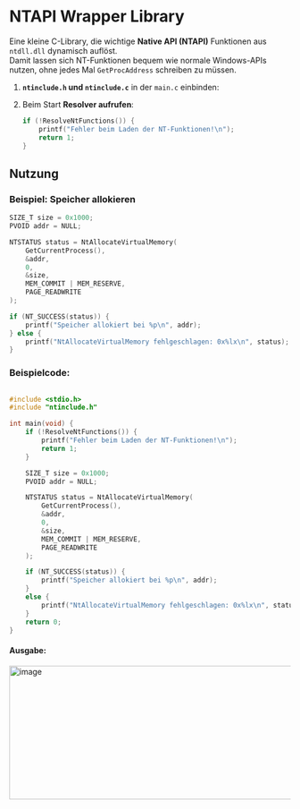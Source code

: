 # NTAPI Wrapper Library

Eine kleine C-Library, die wichtige **Native API (NTAPI)** Funktionen aus `ntdll.dll` dynamisch auflöst.  
Damit lassen sich NT-Funktionen bequem wie normale Windows-APIs nutzen, ohne jedes Mal `GetProcAddress` schreiben zu müssen.

1. **`ntinclude.h` und `ntinclude.c`** in der `main.c` einbinden:  

2. Beim Start **Resolver aufrufen**:

   ```c
   if (!ResolveNtFunctions()) {
       printf("Fehler beim Laden der NT-Funktionen!\n");
       return 1;
   }
   ```

## Nutzung

### Beispiel: Speicher allokieren

```c
SIZE_T size = 0x1000;
PVOID addr = NULL;

NTSTATUS status = NtAllocateVirtualMemory(
    GetCurrentProcess(),
    &addr,
    0,
    &size,
    MEM_COMMIT | MEM_RESERVE,
    PAGE_READWRITE
);

if (NT_SUCCESS(status)) {
    printf("Speicher allokiert bei %p\n", addr);
} else {
    printf("NtAllocateVirtualMemory fehlgeschlagen: 0x%lx\n", status);
}
```

### Beispielcode: 

```c

#include <stdio.h>
#include "ntinclude.h"

int main(void) {
    if (!ResolveNtFunctions()) {
        printf("Fehler beim Laden der NT-Funktionen!\n");
        return 1;
    }

    SIZE_T size = 0x1000;
    PVOID addr = NULL;

    NTSTATUS status = NtAllocateVirtualMemory(
        GetCurrentProcess(),
        &addr,
        0,
        &size,
        MEM_COMMIT | MEM_RESERVE,
        PAGE_READWRITE
    );

    if (NT_SUCCESS(status)) {
        printf("Speicher allokiert bei %p\n", addr);
    }
    else {
        printf("NtAllocateVirtualMemory fehlgeschlagen: 0x%lx\n", status);
    }
    return 0;
}

```
#### Ausgabe:

<img width="1147" height="239" alt="image" src="https://github.com/user-attachments/assets/4e4746cd-098a-4fd3-b6af-13b6aee45efa" />


